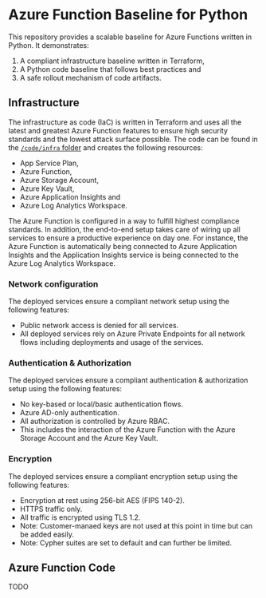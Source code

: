 # Azure Function Baseline for Python

This repository provides a scalable baseline for Azure Functions written in Python. It demonstrates:

1. A compliant infrastructure baseline written in Terraform,
2. A Python code baseline that follows best practices and
3. A safe rollout mechanism of code artifacts.

## Infrastructure

The infrastructure as code (IaC) is written in Terraform and uses all the latest and greatest Azure Function features to ensure high security standards and the lowest attack surface possible. The code can be found in the [`/code/infra` folder](/code/infra/) and creates the following resources:

* App Service Plan,
* Azure Function,
* Azure Storage Account,
* Azure Key Vault,
* Azure Application Insights and
* Azure Log Analytics Workspace.

The Azure Function is configured in a way to fulfill highest compliance standards. In addition, the end-to-end setup takes care of wiring up all services to ensure a productive experience on day one. For instance, the Azure Function is automatically being connected to Azure Application Insights and the Application Insights service is being connected to the Azure Log Analytics Workspace.

### Network configuration

The deployed services ensure a compliant network setup using the following features:

* Public network access is denied for all services.
* All deployed services rely on Azure Private Endpoints for all network flows including deployments and usage of the services.

### Authentication & Authorization

The deployed services ensure a compliant authentication & authorization setup using the following features:

* No key-based or local/basic authentication flows.
* Azure AD-only authentication.
* All authorization is controlled by Azure RBAC.
* This includes the interaction of the Azure Function with the Azure Storage Account and the Azure Key Vault.

### Encryption

The deployed services ensure a compliant encryption setup using the following features:

* Encryption at rest using 256-bit AES (FIPS 140-2).
* HTTPS traffic only.
* All traffic is encrypted using TLS 1.2.
* Note: Customer-manaed keys are not used at this point in time but can be added easily.
* Note: Cypher suites are set to default and can further be limited.

## Azure Function Code

TODO
